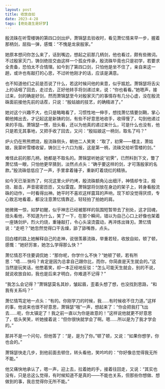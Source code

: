 ```yaml
---
layout: post
title: 收放自如
date: 2023-4-28
tags: [绝处逢生是好梦]
---
```


殷流硃在听雪楼铸的第四口剑出炉，萧锦瑟去验收时，看见萧忆情来早一步，握着那柄剑，屈指一弹，感慨：“不愧是龙泉殷家。”

她原本想问你怎么来了，话到嘴边，想起之前那几柄剑，他也看过，颇有些微词。不过殷家灭门，铸剑绝技交由这样一个孤女传承，殷流硃毕竟也只是初学，若要求全责备，恐怕太不合情理。如今到了第四口剑，只怕他是坐不住了，亲自来这一趟，或许也有敲打的心思，不过听他刚才的话，应该是满意。

也不知道他们之前是否说了什么，若这时候问他的来意，似乎尴尬。萧锦瑟将舌尖上的话咽了回去，走过去，正好他转手将剑递过来，说：“你也看看。”她嗯声，接过来，剑的确是好剑，然而萧锦瑟至今对殷家灭门的事情存有几分心虚，没在殷流硃面前接他先前的话茬，只说：“殷姑娘的技艺，的确精进了。”

她对这个兴趣不大，也只是略略看了，习惯性地一伸手，想找萧忆情要剑鞘，掌心朝他摊出去，才记起这是新铸的剑，有些不好意思地收手，收得慢了，勾到他递过来的手指。萧锦瑟一愣，扭头看，还以为他真的递过来什么，可是什么也没有，他只是若无其事地，又把手收了回去，又问：“殷姑娘这一柄剑，取名了吗？”

炉火仍在熊熊燃烧，殷流硃侧头，朝他二人笑笑：“取了，初霁——楼主，萧姑娘，我蒙听雪楼收留，铸剑三十六口为报，这是第一柄，流硃交给听雪楼的剑。”

难怪此前的那几柄，她都是不取名的。萧锦瑟听她说“初霁”，已然料到下文，瞥了萧忆情一眼，只怕他更早猜到，淡然点点头：“确乎要这样的剑，才可落殷家的名款。”殷流硃低低应了一声，手里拿着锤子，重新盯着烧红的精铁。

如今天已渐渐热了，何况这里火炉灼烤，殷流硃额角沁出细汗，神情却专注，煅烧、敲击，声音密密匝匝，又似雷霆。萧锦瑟将剑放在身边的架子上，转身看殷流硃的动作，一时看得出神。她平时不喜欢这样震耳的声响，现下却没觉得厌烦，专心致志地看着，都没注意萧忆情靠近，轻轻拍了拍她的肩。

她微微一惊，如梦初醒，似乎神志已经被那样的氛围短暂带去了别处，这才回魂，扭头看他，不知道为什么，笑了一下，在那个瞬间，错以为自己心口上好像也架着一座铸剑炉，烈火灼烧，重锤敲打，令心头滚烫震动，再淬炼出锋刃。萧忆情说：“走吧？”她忽然觉得口干舌燥，舔了舔嘴唇，点头。

回白楼的路上她解释自己的走神，说很羡慕流硃，举重若轻，收放自如，顿了顿，感慨：“她好厉害，她怎么学得那么快？”

萧忆情忍不住要调侃她：“那你呢，你学什么不快？”她顿了顿，若有所思：“唔……快吗？肯定是因为总拿自己跟你比，而你，你简直是天生就会的。”这当然是玩笑话，他憋着笑，却一本正经地反驳：“怎么可能天生就会，别的不说，就说收放自如，我也是后来才明白，你难道不记得？”

“我怎么会记得？”萧锦瑟莫名其妙，皱起眉，歪着头想了想，也没找到思路，“和我有关系吗？”

萧忆情笃定地一点头：“有的。你刚学刀的时候，我……有时候收不住力道。”这样的事，他说来也很不好意思，萧锦瑟“哦”一声，想起来了：“你会把我打飞出去……呃，你太镇定了！我之前一直以为你是故意的！”这样说他就更不好意思了，低头笑笑，听她接着说：“但你很快就学会了啊。嗯……所以是为了我才学会的。”

那并不是一个问句，但他答了：“是，是为了你。”顿了顿，又说：“如果你想学，你也会的。”

萧锦瑟快走几步，到他前面去顿住，转头看他，笑吟吟的：“你好像总觉得我无所不能。”

他又痛快地承认了，嗯一声，迎上去，拉着她的手，接着往回走，又说：“其实也没有，只是总这么觉得，有时候知道不是真的——不能也关系，但那些你想做、想做到的事，我总觉得你无所不能。”